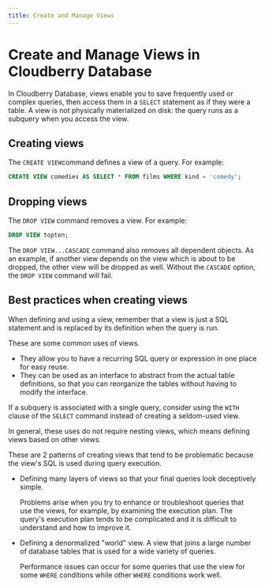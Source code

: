 ```yaml
---
title: Create and Manage Views
---
```


# Create and Manage Views in Cloudberry Database

In Cloudberry Database, views enable you to save frequently used or complex queries, then access them in a `SELECT` statement as if they were a table. A view is not physically materialized on disk: the query runs as a subquery when you access the view.

## Creating views

The `CREATE VIEW`command defines a view of a query. For example:

```sql
CREATE VIEW comedies AS SELECT * FROM films WHERE kind = 'comedy';
```

<!-- Views ignore `ORDER BY` and `SORT` operations stored in the view. -->

## Dropping views

The `DROP VIEW` command removes a view. For example:

```sql
DROP VIEW topten;
```

The `DROP VIEW...CASCADE` command also removes all dependent objects. As an example, if another view depends on the view which is about to be dropped, the other view will be dropped as well. Without the `CASCADE` option, the `DROP VIEW` command will fail.

## Best practices when creating views

When defining and using a view, remember that a view is just a SQL statement and is replaced by its definition when the query is run.

These are some common uses of views.

- They allow you to have a recurring SQL query or expression in one place for easy reuse.
- They can be used as an interface to abstract from the actual table definitions, so that you can reorganize the tables without having to modify the interface.

If a subquery is associated with a single query, consider using the `WITH` clause of the `SELECT` command instead of creating a seldom-used view.

In general, these uses do not require nesting views, which means defining views based on other views.

These are 2 patterns of creating views that tend to be problematic because the view's SQL is used during query execution.

- Defining many layers of views so that your final queries look deceptively simple.

    Problems arise when you try to enhance or troubleshoot queries that use the views, for example, by examining the execution plan. The query's execution plan tends to be complicated and it is difficult to understand and how to improve it.

- Defining a denormalized "world" view. A view that joins a large number of database tables that is used for a wide variety of queries.

    Performance issues can occur for some queries that use the view for some `WHERE` conditions while other `WHERE` conditions work well.